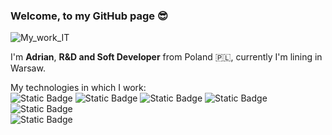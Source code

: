 ###  Welcome, to my GitHub page :sunglasses:
![My_work_IT](https://github.com/AdrianSzklarski/AdrianSzklarski/assets/87096333/a566caf1-d32b-4575-a14d-7458915b56db)

I'm **Adrian**, **R&D and Soft Developer** from Poland :poland:, currently I'm lining in Warsaw.

My technologies in which I work:
<br>
![Static Badge](https://img.shields.io/badge/Python3%20-%20Python3?color=blue) ![Static Badge](https://img.shields.io/badge/Java%20Script%20-%20JS?color=yellow) ![Static Badge](https://img.shields.io/badge/C/C++%20-%20c/c++?color=blue)     ![Static Badge](https://img.shields.io/badge/Matlab/Simulink%20-%20matlab/simulink?color=orange) ![Static Badge](https://img.shields.io/badge/FortrnaLahey95%20-%20fortran?color=violet)
<br>
![Static Badge](https://img.shields.io/badge/HTML%20-%20html?color=orange) 
 




<!--
**AdrianSzklarski/AdrianSzklarski** is a ✨ _special_ ✨ repository because its `README.md` (this file) appears on your GitHub profile.

Here are some ideas to get you started:

- 🔭 I’m currently working on ...
- 🌱 I’m currently learning ...
- 👯 I’m looking to collaborate on ...
- 🤔 I’m looking for help with ...
- 💬 Ask me about ...
- 📫 How to reach me: ...
- 😄 Pronouns: ...
- ⚡ Fun fact: ...
-->
